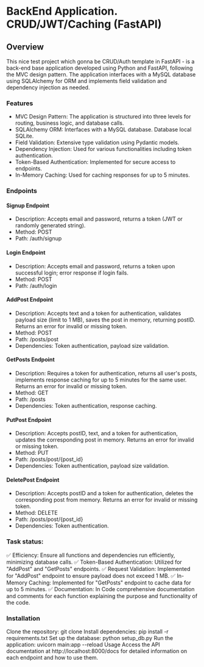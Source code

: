 # BackEnd Application. CRUD/JWT/Caching (FastAPI)

## Overview
This nice test project which gonna be CRUD/Auth template in FastAPI - is a back-end base application developed 
using Python and FastAPI, following the MVC design pattern. 
The application interfaces with a MySQL database using SQLAlchemy for ORM and implements field validation 
and dependency injection as needed.

### Features
* MVC Design Pattern: The application is structured into three levels for routing, business logic, and database calls.
* SQLAlchemy ORM: Interfaces with a MySQL database. Database local SQLite.
* Field Validation: Extensive type validation using Pydantic models.
* Dependency Injection: Used for various functionalities including token authentication.
* Token-Based Authentication: Implemented for secure access to endpoints.
* In-Memory Caching: Used for caching responses for up to 5 minutes.

### Endpoints
#### Signup Endpoint
* Description: Accepts email and password, returns a token (JWT or randomly generated string).
* Method: POST
* Path: /auth/signup
#### Login Endpoint
* Description: Accepts email and password, returns a token upon successful login; error response if login fails.
* Method: POST
* Path: /auth/login
#### AddPost Endpoint
* Description: Accepts text and a token for authentication, validates payload size (limit to 1 MB), saves the post in memory, returning postID. Returns an error for invalid or missing token.
* Method: POST
* Path: /posts/post
* Dependencies: Token authentication, payload size validation.
#### GetPosts Endpoint
* Description: Requires a token for authentication, returns all user's posts, implements response caching for up to 5 minutes for the same user. Returns an error for invalid or missing token.
* Method: GET
* Path: /posts
* Dependencies: Token authentication, response caching.
#### PutPost Endpoint
* Description: Accepts postID, text, and a token for authentication, updates the corresponding post in memory. Returns an error for invalid or missing token.
* Method: PUT
* Path: /posts/post/{post_id}
* Dependencies: Token authentication, payload size validation.
#### DeletePost Endpoint
* Description: Accepts postID and a token for authentication, deletes the corresponding post from memory. Returns an error for invalid or missing token.
* Method: DELETE
* Path: /posts/post/{post_id}
* Dependencies: Token authentication.

### Task status:
✅ Efficiency: Ensure all functions and dependencies run efficiently, minimizing database calls. 
✅ Token-Based Authentication: Utilized for "AddPost" and "GetPosts" endpoints.
✅ Request Validation: Implemented for "AddPost" endpoint to ensure payload does not exceed 1 MB.
✅ In-Memory Caching: Implemented for "GetPosts" endpoint to cache data for up to 5 minutes.
✅ Documentation: In Code comprehensive documentation and comments for each function explaining the purpose and functionality of the code.

### Installation
Clone the repository:
git clone <repository-link>
Install dependencies:
pip install -r requirements.txt
Set up the database:
python setup_db.py
Run the application:
uvicorn main:app --reload
Usage
Access the API documentation at http://localhost:8000/docs for detailed information on each endpoint and how to use them.